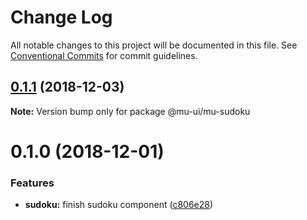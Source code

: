 # Change Log

All notable changes to this project will be documented in this file.
See [Conventional Commits](https://conventionalcommits.org) for commit guidelines.

## [0.1.1](https://github.com/mu-ui/mu-ui/compare/@mu-ui/mu-sudoku@0.1.0...@mu-ui/mu-sudoku@0.1.1) (2018-12-03)

**Note:** Version bump only for package @mu-ui/mu-sudoku





# 0.1.0 (2018-12-01)


### Features

* **sudoku:** finish sudoku component ([c806e28](https://github.com/mu-ui/mu-ui/commit/c806e28))

